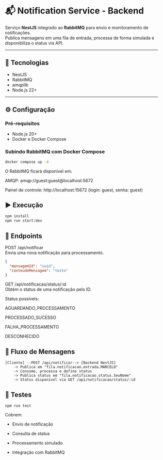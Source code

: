 # 📬 Notification Service - Backend

Serviço **NestJS** integrado ao **RabbitMQ** para envio e monitoramento de notificações.  
Publica mensagens em uma fila de entrada, processa de forma simulada e disponibiliza o status via API.

---

## 🚀 Tecnologias

- NestJS
- RabbitMQ
- amqplib
- Node.js 22+

---

## ⚙️ Configuração

### Pré-requisitos

- Node.js 20+
- Docker e Docker Compose

### Subindo RabbitMQ com Docker Compose

```bash
docker compose up -d
```

O RabbitMQ ficará disponível em:

AMQP: amqp://guest:guest@localhost:5672

Painel de controle: http://localhost:15672 (login: guest, senha: guest)

## ▶️ Execução

```bash
npm install
npm run start:dev
```

## 📡 Endpoints

POST /api/notificar <br>
Envia uma nova notificação para processamento.

```json
{
  "mensagemId": "uuid",
  "conteudoMensagem": "texto"
}
```

GET /api/notificacao/status/:id <br>
Obtém o status de uma notificação pelo ID.

Status possíveis:

AGUARDANDO_PROCESSAMENTO

PROCESSADO_SUCESSO

FALHA_PROCESSAMENTO

DESCONHECIDO

## 🔄 Fluxo de Mensagens

```
[Cliente] --POST /api/notificar--> [Backend NestJS]
    -> Publica em "fila.notificacao.entrada.MARCELO"
    -> Consome, processa e define status
    -> Publica status em "fila.notificacao.status.SeuNome"
    -> Status disponível via GET /api/notificacao/status/:id
```

## 🧪 Testes

```
npm run test
```

Cobrem:

- Envio de notificação

- Consulta de status

- Processamento simulado

- Integração com RabbitMQ
